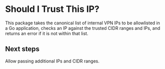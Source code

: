 # Should I Trust This IP? 

This package takes the canonical list of internal VPN IPs to be allowlisted in a Go application, checks an IP against the trusted CIDR ranges and IPs, and returns an error if it is not within that list. 

## Next steps 

Allow passing additional IPs and CIDR ranges. 